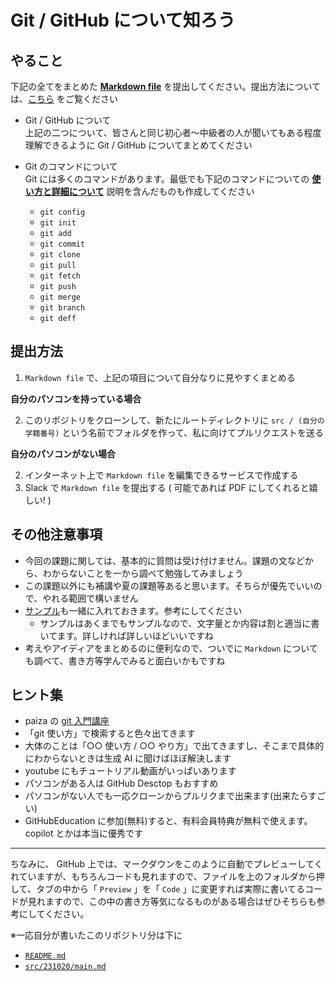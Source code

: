 # Git / GitHub について知ろう

## やること

下記の全てをまとめた <ins>**Markdown file**</ins> を提出してください。提出方法については、[こちら](#提出方法) をご覧ください

- Git / GitHub について\
上記の二つについて、皆さんと同じ初心者～中級者の人が聞いてもある程度理解できるように Git / GitHub についてまとめてください

- Git のコマンドについて\
Git には多くのコマンドがあります。最低でも下記のコマンドについての <ins>**使い方と詳細について**</ins> 説明を含んだものも作成してください
    - `git config`
    - `git init`
    - `git add`
    - `git commit`
    - `git clone`
    - `git pull`
    - `git fetch`
    - `git push`
    - `git merge`
    - `git branch`
    - `git deff`

## 提出方法

1. `Markdown file` で、上記の項目について自分なりに見やすくまとめる

**自分のパソコンを持っている場合**

2. このリポジトリをクローンして、新たにルートディレクトリに `src / (自分の学籍番号)` という名前でフォルダを作って、私に向けてプルリクエストを送る

**自分のパソコンがない場合**

2. インターネット上で `Markdown file` を編集できるサービスで作成する
3. Slack で `Markdown file` を提出する ( 可能であれば PDF にしてくれると嬉しい! )

## その他注意事項

- 今回の課題に関しては、基本的に質問は受け付けません。課題の文などから、わからないことを一から調べて勉強してみましょう
- この課題以外にも補講や夏の課題等あると思います。そちらが優先でいいので、やれる範囲で構いません
- [サンプル](./src/231020/main.md)も一緒に入れておきます。参考にしてください
    - サンプルはあくまでもサンプルなので、文字量とか内容は割と適当に書いてます。詳しければ詳しいほどいいですね
- 考えやアイディアをまとめるのに便利なので、ついでに `Markdown` についても調べて、書き方等学んでみると面白いかもですね

## ヒント集

- paiza の [git 入門講座](https://paiza.jp/works/git/primer)
- 「git 使い方」で検索すると色々出てきます
- 大体のことは「○○ 使い方 / ○○ やり方」で出てきますし、そこまで具体的にわからないときは生成 AI に聞けばほぼ解決します
- youtube にもチュートリアル動画がいっぱいあります
- パソコンがある人は GitHub Desctop もおすすめ
- パソコンがない人でも一応クローンからプルリクまで出来ます(出来たらすごい)
- GitHubEducation に参加(無料)すると、有料会員特典が無料で使えます。copilot とかは本当に優秀です

---

ちなみに、 GitHub 上では、マークダウンをこのように自動でプレビューしてくれていますが、もちろんコードも見れますので、ファイルを上のフォルダから押して、タブの中から「 `Preview` 」を「 `Code` 」に変更すれば実際に書いてるコードが見れますので、この中の書き方等気になるものがある場合はぜひそちらも参考にしてください。

※一応自分が書いたこのリポジトリ分は下に

- [`README.md`](https://github.com/shiki-01/2024_web_git/blob/main/README.md?plain=1)
- [`src/231020/main.md`](https://github.com/shiki-01/2024_web_git/blob/main/src/231020/main.md?plain=1)
